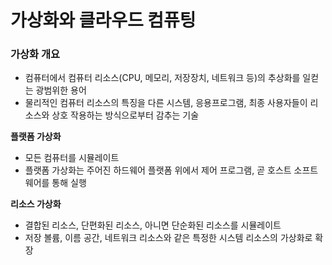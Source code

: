 # 가상화와 클라우드 컴퓨팅
### 가상화 개요
- 컴퓨터에서 컴퓨터 리소스(CPU, 메모리, 저장장치, 네트워크 등)의 추상화를 일컫는 광범위한 용어  
- 물리적인 컴퓨터 리소스의 특징을 다른 시스템, 응용프로그램, 최종 사용자들이 리소스와 상호 작용하는 방식으로부터 감추는 기술
    
**플랫폼 가상화**
- 모든 컴퓨터를 시뮬레이트
- 플랫폼 가상화는 주어진 하드웨어 플랫폼 위에서 제어 프로그램, 곧 호스트 소프트웨어를 통해 실행

**리소스 가상화**
- 결합된 리소스, 단편화된 리소스, 아니면 단순화된 리소스를 시뮬레이트
- 저장 볼륨, 이름 공간, 네트워크 리소스와 같은 특정한 시스템 리소스의 가상화로 확장